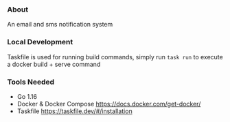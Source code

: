### About

An email and sms notification system

### Local Development
Taskfile is used for running build commands,
simply run `task run` to execute a docker build + serve command

### Tools Needed

- Go 1.16
- Docker & Docker Compose https://docs.docker.com/get-docker/
- Taskfile https://taskfile.dev/#/installation
